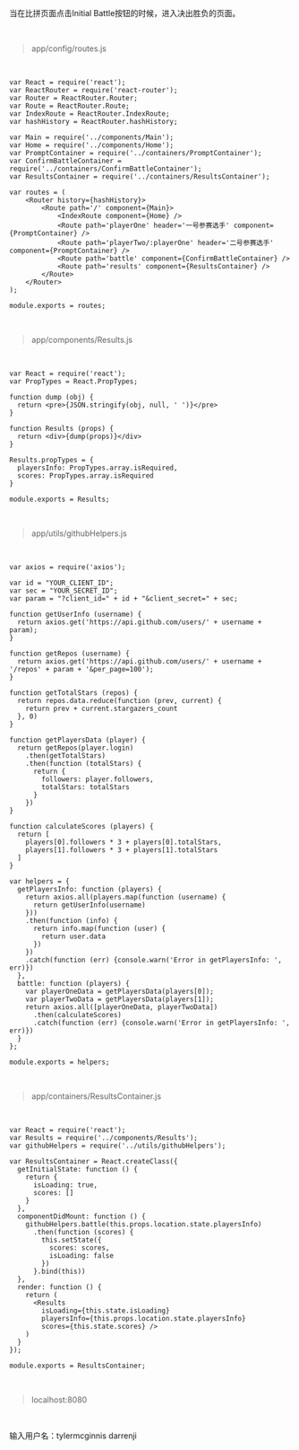 当在比拼页面点击Initial Battle按钮的时候，进入决出胜负的页面。

<br>

> app/config/routes.js

<br>

	var React = require('react');
	var ReactRouter = require('react-router');
	var Router = ReactRouter.Router;
	var Route = ReactRouter.Route;
	var IndexRoute = ReactRouter.IndexRoute;
	var hashHistory = ReactRouter.hashHistory;
	
	var Main = require('../components/Main');
	var Home = require('../components/Home');
	var PromptContainer = require('../containers/PromptContainer');
	var ConfirmBattleContainer = require('../containers/ConfirmBattleContainer');
	var ResultsContainer = require('../containers/ResultsContainer');
	
	var routes = (
	    <Router history={hashHistory}>
	        <Route path='/' component={Main}>
	            <IndexRoute component={Home} />
	            <Route path='playerOne' header='一号参赛选手' component={PromptContainer} />
	            <Route path='playerTwo/:playerOne' header='二号参赛选手' component={PromptContainer} />
	            <Route path='battle' component={ConfirmBattleContainer} />
	            <Route path='results' component={ResultsContainer} />
	        </Route>
	    </Router>
	);
	
	module.exports = routes;

<br>

> app/components/Results.js

<br>

	var React = require('react');
	var PropTypes = React.PropTypes;
	
	function dump (obj) {
	  return <pre>{JSON.stringify(obj, null, ' ')}</pre>
	}
	
	function Results (props) {
	  return <div>{dump(props)}</div>
	}
	
	Results.propTypes = {
	  playersInfo: PropTypes.array.isRequired,
	  scores: PropTypes.array.isRequired
	}
	
	module.exports = Results;

<br>

> app/utils/githubHelpers.js

<br>

	var axios = require('axios');
	
	var id = "YOUR_CLIENT_ID";
	var sec = "YOUR_SECRET_ID";
	var param = "?client_id=" + id + "&client_secret=" + sec;
	
	function getUserInfo (username) {
	  return axios.get('https://api.github.com/users/' + username + param);
	}
	
	function getRepos (username) {
	  return axios.get('https://api.github.com/users/' + username + '/repos' + param + '&per_page=100');
	}
	
	function getTotalStars (repos) {
	  return repos.data.reduce(function (prev, current) {
	    return prev + current.stargazers_count
	  }, 0)
	}
	
	function getPlayersData (player) {
	  return getRepos(player.login)
	    .then(getTotalStars)
	    .then(function (totalStars) {
	      return {
	        followers: player.followers,
	        totalStars: totalStars
	      }
	    })
	}
	
	function calculateScores (players) {
	  return [
	    players[0].followers * 3 + players[0].totalStars,
	    players[1].followers * 3 + players[1].totalStars
	  ]
	}
	
	var helpers = {
	  getPlayersInfo: function (players) {
	    return axios.all(players.map(function (username) {
	      return getUserInfo(username)
	    }))
	    .then(function (info) {
	      return info.map(function (user) {
	        return user.data
	      })
	    })
	    .catch(function (err) {console.warn('Error in getPlayersInfo: ', err)})
	  },
	  battle: function (players) {
	    var playerOneData = getPlayersData(players[0]);
	    var playerTwoData = getPlayersData(players[1]);
	    return axios.all([playerOneData, playerTwoData])
	      .then(calculateScores)
	      .catch(function (err) {console.warn('Error in getPlayersInfo: ', err)})
	  }
	};
	
	module.exports = helpers;

<br>

> app/containers/ResultsContainer.js

<br>

	var React = require('react');
	var Results = require('../components/Results');
	var githubHelpers = require('../utils/githubHelpers');
	
	var ResultsContainer = React.createClass({
	  getInitialState: function () {
	    return {
	      isLoading: true,
	      scores: []
	    }
	  },
	  componentDidMount: function () {
	    githubHelpers.battle(this.props.location.state.playersInfo)
	      .then(function (scores) {
	        this.setState({
	          scores: scores,
	          isLoading: false
	        })
	      }.bind(this))
	  },
	  render: function () {
	    return (
	      <Results
	        isLoading={this.state.isLoading}
	        playersInfo={this.props.location.state.playersInfo}
	        scores={this.state.scores} />
	    )
	  }
	});
	
	module.exports = ResultsContainer;

<br>

> localhost:8080

<br>

输入用户名：tylermcginnis darrenji

<br>

